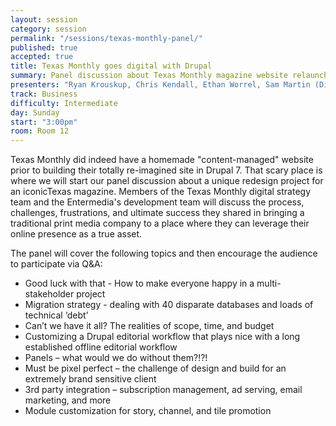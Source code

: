 ```yaml
---
layout: session
category: session
permalink: "/sessions/texas-monthly-panel/"
published: true
accepted: true
title: Texas Monthly goes digital with Drupal
summary: Panel discussion about Texas Monthly magazine website relaunch
presenters: "Ryan Krouskup, Chris Kendall, Ethan Worrel, Sam Martin (Director of Digital Strategy at Texas Monthly)"
track: Business
difficulty: Intermediate
day: Sunday
start: "3:00pm"
room: Room 12
---
```


Texas Monthly did indeed have a homemade "content-managed" website prior to building their totally re-imagined site in Drupal 7.  That scary place is where we will start our panel discussion about a unique redesign project for an iconicTexas magazine.  Members of the Texas Monthly digital strategy team and the Entermedia's development team will discuss the process, challenges, frustrations, and ultimate success they shared in bringing a traditional print media company to a place where they can leverage their online presence as a true asset.

The panel will cover the following topics and then encourage the audience to participate via Q&A:

* Good luck with that - How to make everyone happy in a multi-stakeholder project
* Migration strategy - dealing with 40 disparate databases and loads of technical ‘debt’
* Can’t we have it all? The realities of scope, time, and budget
* Customizing a Drupal editorial workflow that plays nice with a long established offline editorial workflow
* Panels – what would we do without them?!?!
* Must be pixel perfect – the challenge of design and build for an extremely brand sensitive client
* 3rd party integration – subscription management, ad serving, email marketing, and more
* Module customization for story, channel, and tile promotion
